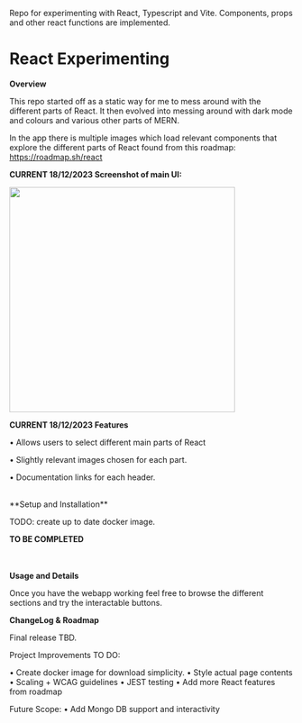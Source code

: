 Repo for experimenting with React, Typescript and Vite. Components, props and other react functions are implemented.
# React Experimenting
**Overview**

This repo started off as a static way for me to mess around with the different parts of React. It then evolved into messing around with dark mode and colours and various other parts of MERN.

In the app there is multiple images which load relevant components that explore the different parts of React found from this roadmap: https://roadmap.sh/react


**CURRENT 18/12/2023 Screenshot of main UI:**

<img src="https://github.com/LukeSutton0/react-experimenting/assets/80263461/a55757dc-c7ce-4805-b29b-6e58b9ca693f" width="400">

</br>


**CURRENT 18/12/2023 Features** 

• Allows users to select different main parts of React

• Slightly relevant images chosen for each part.

• Documentation links for each header.

</br>
**Setup and Installation**

TODO: create up to date docker image.

**TO BE COMPLETED**

</br></br>
**Usage and Details**

Once you have the webapp working feel free to browse the different sections and try the interactable buttons. 


**ChangeLog & Roadmap**

Final release TBD.

Project Improvements TO DO:

• Create docker image for download simplicity.
• Style actual page contents
• Scaling + WCAG guidelines
• JEST testing
• Add more React features from roadmap

Future Scope:
• Add Mongo DB support and interactivity
